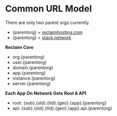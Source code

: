Common URL Model
========

There are only two parent orgs currently.

* {parentorg} = [reclaimhosting.com](reclaimhosting.com)
* {parentorg} = [stack.network](stack.network)

**Reclaim Core**
* org.{parentorg}
* user.{parentorg}
* domain.{parentorg}
* app.{parentorg}
* instance.{parentorg}
* server.{parentorg}

**Each App On Network Gets Root & API**
* root: {sub}.{sld}.{tld}.{geo}.{app}.{parentorg}
* api: {sub}.{sld}.{tld}.{geo}.{app}.api.{parentorg}

